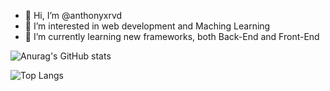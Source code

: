 - 👋 Hi, I’m @anthonyxrvd
- 👀 I’m interested in web development and Maching Learning
- 🌱 I’m currently learning new frameworks, both Back-End and Front-End


![Anurag's GitHub stats](https://github-readme-stats.vercel.app/api?username=anthonyxrvd&show_icons=true&theme=merko&count_private=true)

![Top Langs](https://github-readme-stats.vercel.app/api/top-langs/?username=anthonyxrvd&theme=tokyonight&count_private=true)



<!---
anthonyxrvd/anthonyxrvd is a ✨ special ✨ repository because its `README.md` (this file) appears on your GitHub profile.
You can click the Preview link to take a look at your changes.
--->
